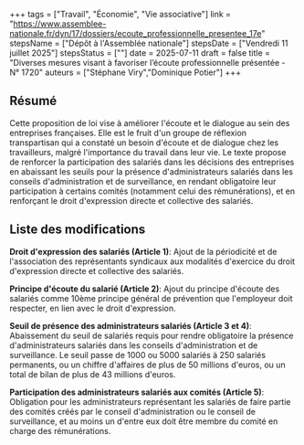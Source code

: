 +++
tags = ["Travail", "Économie", "Vie associative"]
link = "https://www.assemblee-nationale.fr/dyn/17/dossiers/ecoute_professionnelle_presentee_17e"
stepsName = ["Dépôt à l'Assemblée nationale"]
stepsDate = ["Vendredi 11 juillet 2025"]
stepsStatus = [""]
date = 2025-07-11
draft = false
title = "Diverses mesures visant à favoriser l’écoute professionnelle présentée - N° 1720"
auteurs = ["Stéphane Viry","Dominique Potier"]
+++

## Résumé

Cette proposition de loi vise à améliorer l'écoute et le dialogue au sein des entreprises françaises. Elle est le fruit d'un groupe de réflexion transpartisan qui a constaté un besoin d'écoute et de dialogue chez les travailleurs, malgré l'importance du travail dans leur vie. Le texte propose de renforcer la participation des salariés dans les décisions des entreprises en abaissant les seuils pour la présence d'administrateurs salariés dans les conseils d'administration et de surveillance, en rendant obligatoire leur participation à certains comités (notamment celui des rémunérations), et en renforçant le droit d'expression directe et collective des salariés.

## Liste des modifications

**Droit d'expression des salariés (Article 1)**: Ajout de la périodicité et de l'association des représentants syndicaux aux modalités d'exercice du droit d'expression directe et collective des salariés.

**Principe d'écoute du salarié (Article 2)**: Ajout du principe d'écoute des salariés comme 10ème principe général de prévention que l'employeur doit respecter, en lien avec le droit d'expression.

**Seuil de présence des administrateurs salariés (Article 3 et 4)**: Abaissement du seuil de salariés requis pour rendre obligatoire la présence d'administrateurs salariés dans les conseils d'administration et de surveillance. Le seuil passe de 1000 ou 5000 salariés à 250 salariés permanents, ou un chiffre d'affaires de plus de 50 millions d'euros, ou un total de bilan de plus de 43 millions d'euros.

**Participation des administrateurs salariés aux comités (Article 5)**: Obligation pour les administrateurs représentant les salariés de faire partie des comités créés par le conseil d'administration ou le conseil de surveillance, et au moins un d'entre eux doit être membre du comité en charge des rémunérations.
